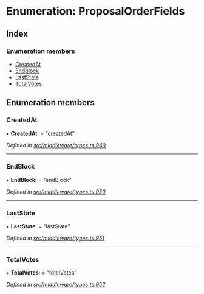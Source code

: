 # Enumeration: ProposalOrderFields

## Index

### Enumeration members

* [CreatedAt](middleware.proposalorderfields.md#createdat)
* [EndBlock](middleware.proposalorderfields.md#endblock)
* [LastState](middleware.proposalorderfields.md#laststate)
* [TotalVotes](middleware.proposalorderfields.md#totalvotes)

## Enumeration members

###  CreatedAt

• **CreatedAt**: = "createdAt"

*Defined in [src/middleware/types.ts:949](https://github.com/PolymathNetwork/polymesh-sdk/blob/73feada/src/middleware/types.ts#L949)*

___

###  EndBlock

• **EndBlock**: = "endBlock"

*Defined in [src/middleware/types.ts:950](https://github.com/PolymathNetwork/polymesh-sdk/blob/73feada/src/middleware/types.ts#L950)*

___

###  LastState

• **LastState**: = "lastState"

*Defined in [src/middleware/types.ts:951](https://github.com/PolymathNetwork/polymesh-sdk/blob/73feada/src/middleware/types.ts#L951)*

___

###  TotalVotes

• **TotalVotes**: = "totalVotes"

*Defined in [src/middleware/types.ts:952](https://github.com/PolymathNetwork/polymesh-sdk/blob/73feada/src/middleware/types.ts#L952)*
